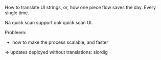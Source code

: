 How to translate UI strings, or, how one piece flow saves the day. Every single time.

Na quick scan support ook quick scan UI.

Probleem:
* how to make the process scalable, and faster

=> updates deployed without translations: slordig 

